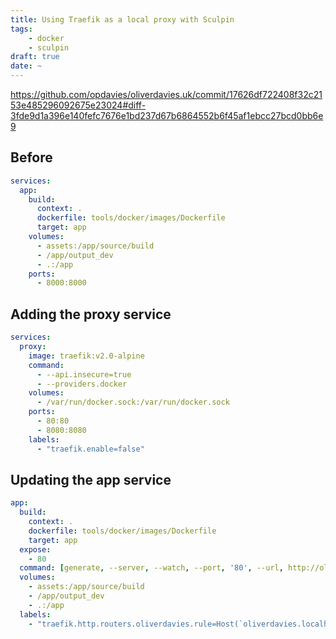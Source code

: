 ```yaml
---
title: Using Traefik as a local proxy with Sculpin
tags:
    - docker
    - sculpin
draft: true
date: ~
---
```


<https://github.com/opdavies/oliverdavies.uk/commit/17626df722408f32c2153e485296092675e23024#diff-3fde9d1a396e140fefc7676e1bd237d67b6864552b6f45af1ebcc27bcd0bb6e9>

## Before

```yaml
services:
  app:
    build:
      context: .
      dockerfile: tools/docker/images/Dockerfile
      target: app
    volumes:
      - assets:/app/source/build
      - /app/output_dev
      - .:/app
    ports:
      - 8000:8000
```

## Adding the proxy service

```yaml
services:
  proxy:
    image: traefik:v2.0-alpine
    command:
      - --api.insecure=true
      - --providers.docker
    volumes:
      - /var/run/docker.sock:/var/run/docker.sock
    ports:
      - 80:80
      - 8080:8080
    labels:
      - "traefik.enable=false"
```

## Updating the app service

```yaml
app:
  build:
    context: .
    dockerfile: tools/docker/images/Dockerfile
    target: app
  expose:
    - 80
  command: [generate, --server, --watch, --port, '80', --url, http://oliverdavies.localhost]
  volumes:
    - assets:/app/source/build
    - /app/output_dev
    - .:/app
  labels:
    - "traefik.http.routers.oliverdavies.rule=Host(`oliverdavies.localhost`)"
```
